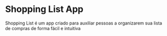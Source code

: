 # Shopping List App

Shopping List é um app criado para auxiliar pessoas a organizarem sua lista de compras de forma fácil e intuitiva
